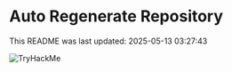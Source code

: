 # Auto Regenerate Repository

This README was last updated: 2025-05-13 03:27:43

 ![TryHackMe](https://tryhackme.com/badge/533634)